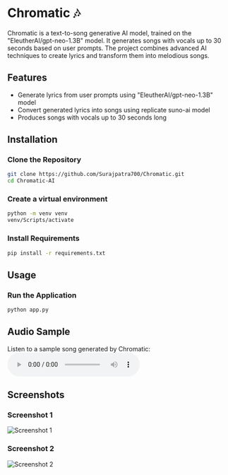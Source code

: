 
# Chromatic 🎶

Chromatic is a text-to-song generative AI model, trained on the "EleutherAI/gpt-neo-1.3B" model. It generates songs with vocals up to 30 seconds based on user prompts. The project combines advanced AI techniques to create lyrics and transform them into melodious songs.

## Features
- Generate lyrics from user prompts using "EleutherAI/gpt-neo-1.3B" model
- Convert generated lyrics into songs using replicate suno-ai model
- Produces songs with vocals up to 30 seconds long

## Installation

### Clone the Repository
```bash
git clone https://github.com/Surajpatra700/Chromatic.git
cd Chromatic-AI
```

### Create a virtual environment
```bash
python -m venv venv
venv/Scripts/activate
```

### Install Requirements
```bash
pip install -r requirements.txt
```

## Usage

### Run the Application
```bash
python app.py
```

## Audio Sample
Listen to a sample song generated by Chromatic:
<audio controls>
  <source src="https://drive.google.com/uc?export=download&id=1L5wgtELjQDaGq0HZEfkRJaOGfEChtNEZ" type="audio/mpeg">
  Your browser does not support the audio element.
</audio>

## Screenshots

### Screenshot 1
![Screenshot 1](https://drive.google.com/uc?export=download&id=1L8Nqm3ZGkX9aYjwsB3tVZHZDa46SCDMH)

### Screenshot 2
![Screenshot 2](https://drive.google.com/uc?export=download&id=1L7vcBlninQCcHqpGkQKLLgnaHheQFav_)
